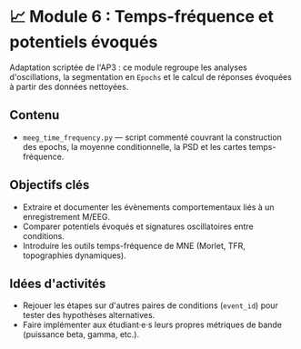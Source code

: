 # 📈 Module 6 : Temps-fréquence et potentiels évoqués

Adaptation scriptée de l'AP3 : ce module regroupe les analyses d'oscillations, la segmentation en `Epochs` et le calcul de réponses évoquées à partir des données nettoyées.

## Contenu
- `meeg_time_frequency.py` — script commenté couvrant la construction des epochs, la moyenne conditionnelle, la PSD et les cartes temps-fréquence.

## Objectifs clés
- Extraire et documenter les évènements comportementaux liés à un enregistrement M/EEG.
- Comparer potentiels évoqués et signatures oscillatoires entre conditions.
- Introduire les outils temps-fréquence de MNE (Morlet, TFR, topographies dynamiques).

## Idées d'activités
- Rejouer les étapes sur d'autres paires de conditions (`event_id`) pour tester des hypothèses alternatives.
- Faire implémenter aux étudiant·e·s leurs propres métriques de bande (puissance beta, gamma, etc.).
